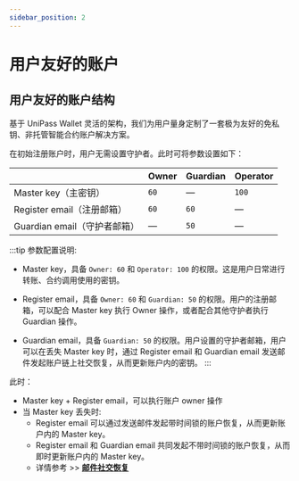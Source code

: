 ```yaml
---
sidebar_position: 2
---
```


# 用户友好的账户

## 用户友好的账户结构

基于 UniPass Wallet 灵活的架构，我们为用户量身定制了一套极为友好的免私钥、非托管智能合约账户解决方案。

在初始注册账户时，用户无需设置守护者。此时可将参数设置如下：

|  | Owner | Guardian | Operator |
| --- | --- | --- | --- |
| Master key（主密钥） | `60` | — | `100` |
| Register email（注册邮箱） | `60` | `60` | — |
| Guardian email（守护者邮箱） | — | `50` | — |

:::tip 参数配置说明:
- Master key，具备 `Owner: 60` 和 `Operator: 100` 的权限。这是用户日常进行转账、合约调用使用的密钥。

- Register email，具备 `Owner: 60` 和 `Guardian: 50` 的权限。用户的注册邮箱，可以配合 Master key 执行 Owner 操作，或者配合其他守护者执行 Guardian 操作。

- Guardian email，具备 `Guardian: 50` 的权限。用户设置的守护者邮箱，用户可以在丢失 Master key 时，通过 Register email 和 Guardian email 发送邮件发起账户链上社交恢复，从而更新账户内的密钥。
:::

此时：
- Master key + Register email，可以执行账户 owner 操作
- 当 Master key 丢失时:
    - Register email 可以通过发送邮件发起带时间锁的账户恢复，从而更新账户内的 Master key。
    - Register email 和 Guardian email 共同发起不带时间锁的账户恢复，从而即时更新账户内的 Master key。
    - 详情参考 >> [**邮件社交恢复**](../introduction/email-recovery.md)